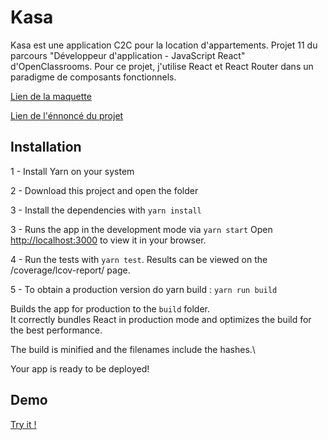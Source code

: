 # Kasa

Kasa est une application C2C pour la location d'appartements. Projet 11 du parcours "Développeur d'application - JavaScript React" d'OpenClassrooms. Pour ce projet, j'utilise React et React Router dans un paradigme de composants fonctionnels.

[Lien de la maquette](https://www.figma.com/file/bAnXDNqRKCRRP8mY2gcb5p/UI-Design-Kasa-FR?node-id=26%3A79)

[Lien de l'énnoncé du projet](https://viewscreen.githubusercontent.com/view/pdf?azure_maps_enabled=true&browser=chrome&color_mode=light&commit=491acd296aa06ee89682163899f5ef40ddee1cde&device=unknown_device&enc_url=68747470733a2f2f7261772e67697468756275736572636f6e74656e742e636f6d2f4a796a7953747564696f2f4b6173612d5031312f343931616364323936616130366565383936383231363338393966356566343064646565316364652f4d697373696f6e2e706466&logged_in=true&nwo=JyjyStudio%2FKasa-P11&path=Mission.pdf&platform=windows&repository_id=521975484&repository_type=Repository&version=104#ef71c4b9-787b-4f21-a762-95dd3679afb7)


## Installation

1 - Install Yarn on your system

2 - Download this project and open the folder

3 - Install the dependencies with `yarn install`

3 - Runs the app in the development mode via `yarn start`
Open [http://localhost:3000](http://localhost:3000) to view it in your browser.

4 - Run the tests with `yarn test`. Results can be viewed on the /coverage/lcov-report/ page.

5 - To obtain a production version do yarn build :  `yarn run build`

Builds the app for production to the `build` folder.\
It correctly bundles React in production mode and optimizes the build for the best performance.

The build is minified and the filenames include the hashes.\

Your app is ready to be deployed!

## Demo

[Try it !](https://jyjystudio.github.io/Kasa-P11/)

